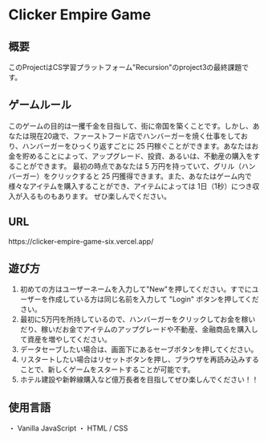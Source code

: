 <h1>Clicker Empire Game</h1>

<h2>概要</h2>

<p>このProjectはCS学習プラットフォーム"Recursion"のproject3の最終課題です。</p>

<h2>ゲームルール</h2>
<p>このゲームの目的は一攫千金を目指して、街に帝国を築くことです。しかし、あなたは現在20歳で、ファーストフード店でハンバーガーを焼く仕事をしており、ハンバーガーをひっくり返すごとに 25 円稼ぐことができます。あなたはお金を貯めることによって、アップグレード、投資、あるいは、不動産の購入をすることができます。
最初の時点であなたは 5 万円を持っていて、グリル（ハンバーガー）をクリックすると 25 円獲得できます。また、あなたはゲーム内で様々なアイテムを購入することができ、アイテムによっては
1日（1秒）につき収入が入るものもあります。
ぜひ楽しんでください。</p>

<h2>URL</h2>
<p>https://clicker-empire-game-six.vercel.app/</p>

<h2>遊び方</h2>

1. 初めての方はユーザーネームを入力して"New"を押してください。すでにユーザーを作成している方は同じ名前を入力して "Login" ボタンを押してください。
2. 最初に5万円を所持しているので、ハンバーガーをクリックしてお金を稼いだり、稼いだお金でアイテムのアップグレードや不動産、金融商品を購入して資産を増やしてください。
3. データセーブしたい場合は、画面下にあるセーブボタンを押してください。
4. リスタートしたい場合はリセットボタンを押し、ブラウザを再読み込みすることで、新しくゲームをスタートすることが可能です。
5. ホテル建設や新幹線購入など億万長者を目指してぜひ楽しんでください！！

<h2>使用言語</h2>
・ Vanilla JavaScript
・ HTML / CSS
